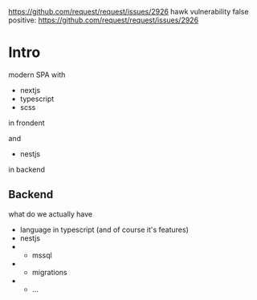 https://github.com/request/request/issues/2926
hawk vulnerability false positive: https://github.com/request/request/issues/2926

# Intro
modern SPA with
* nextjs
* typescript
* scss

in frondent

and

* nestjs 

in backend


## Backend
what do we actually have
* language in typescript (and of course it's features)
* nestjs
* * mssql
* * migrations
* * ...

